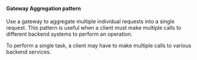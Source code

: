 #### Gateway Aggregation pattern

Use a gateway to aggregate multiple individual requests into a single request. This pattern is useful when a client must make multiple calls to different backend systems to perform an operation.

To perform a single task, a client may have to make multiple calls to various backend services. 